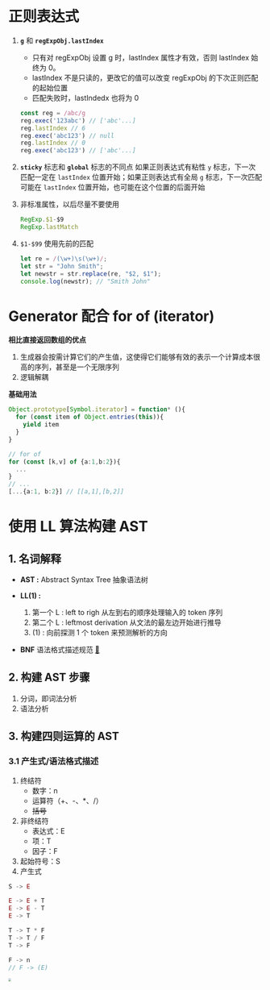 # 正则表达式 

1. **`g`** 和  **`regExpObj.lastIndex`**

   - 只有对 regExpObj 设置 g 时，lastIndex 属性才有效，否则 lastIndex 始终为 0。
   - lastIndex 不是只读的，更改它的值可以改变 regExpObj 的下次正则匹配的起始位置
   - 匹配失败时，lastIndedx 也将为 0

   ```typescript
   const reg = /abc/g
   reg.exec('123abc') // ['abc'...]
   reg.lastIndex // 6
   reg.exec('abc123') // null
   reg.lastIndex // 0
   reg.exec('abc123') // ['abc'...]
   ```

2.  **`sticky`** 标志和 **`global`** 标志的不同点
   如果正则表达式有粘性 `y` 标志，下一次匹配一定在 `lastIndex` 位置开始；如果正则表达式有全局 `g` 标志，下一次匹配可能在 `lastIndex` 位置开始，也可能在这个位置的后面开始

3. 非标准属性，以后尽量不要使用

   ```typescript
   RegExp.$1-$9
   RegExp.lastMatch
   ```

4. `$1-$99` 使用先前的匹配

   ```typescript
   let re = /(\w+)\s(\w+)/;
   let str = "John Smith";
   let newstr = str.replace(re, "$2, $1");
   console.log(newstr); // "Smith John"
   ```

# Generator 配合 for of (iterator)

**相比直接返回数组的优点**

1. 生成器会按需计算它们的产生值，这使得它们能够有效的表示一个计算成本很高的序列，甚至是一个无限序列
2. 逻辑解耦

**基础用法**

```typescript
Object.prototype[Symbol.iterator] = function* (){
  for (const item of Object.entries(this)){
    yield item
  }
}

// for of
for (const [k,v] of {a:1,b:2}){
  ...
}
// ...
[...{a:1, b:2}] // [[a,1],[b,2]]

```

# 使用 LL 算法构建 AST

## 1. 名词解释

- **AST :** Abstract Syntax Tree 抽象语法树

- **LL(1) :**
  1. 第一个 L : left to righ 从左到右的顺序处理输入的 token 序列
  2. 第二个 L : leftmost derivation 从文法的最左边开始进行推导
  3. (1) : 向前探测 1 个 token 来预测解析的方向
- **BNF** 语法格式描述规范 [🐴 ](https://www.jianshu.com/p/15efcb0c06c8)

## 2. 构建 AST 步骤

1. 分词，即词法分析
2. 语法分析

## 3. 构建四则运算的 AST

### 3.1 产生式/语法格式描述

1. 终结符
   - 数字：n
   - 运算符（+、-、*、/）
   - ~~括号~~
2. 非终结符
   - 表达式：E
   - 项：T
   - 因子：F
3. 起始符号：S
4. 产生式

```typescript
S -> E

E -> E + T
E -> E - T
E -> T

T -> T * F
T -> T / F
T -> F

F -> n
// F -> (E)
```

<img src="https://s3.ax1x.com/2020/11/13/Dp1N0f.jpg" style="zoom:33%;" />

